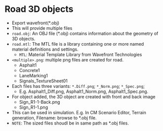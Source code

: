 
# Road 3D objects

* Export wavefront(*.obj)
* This will provide multiple files
* `road.obj`: An OBJ file (*.obj) contains information about the geometry of 3D objects.
* `road.mtl`: The MTL file is a library containing one or more named material definitions and settings.
  * `MTL`: Material Template Library from Wavefront Technologies
* `<multiple>.png`: multiple png files are created for road.
  * Asphalt1 
  * Concrete1
  * LaneMarking1
  * Signals_TextureSheet01
* Each files has three variants:  `*.Diff.png`; `*_Norm.png`; `*_Spec.png`;
  * E.g. Asphalt1_Diff.png, Asphalt1_Norm.png, Asphalt1_Spec.png.
* For object added, the 3D object are created with front and back image
  * Sign_R1-1-Back.png
  * Sign_R1-1.png
* This can be used in simulation. E.g. In CM Scenario Editor, Terrain generation, Filename: browse to *.obj file.
* `NOTE`: The sized files shoudl be in same path as *.obj files.
